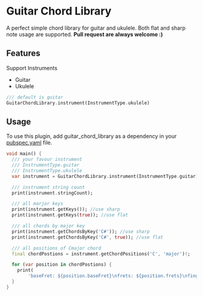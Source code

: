 # Guitar Chord Library

A perfect simple chord library for guitar and ukulele. Both flat and sharp note usage are supported.
**Pull request are always welcome :)**

## Features

Support Instruments

- Guitar
- Ukulele

```dart
/// default is guitar
GuitarChordLibrary.instrument(InstrumentType.ukulele)
```

## Usage

To use this plugin, add guitar_chord_library as a dependency in your [pubspec.yaml](https://flutter.io/using-packages/) file.

```dart
void main() {
  /// your favour instrument
  /// InstrumentType.guitar
  /// InstrumentType.ukulele
  var instrument = GuitarChordLibrary.instrument(InstrumentType.guitar);

  /// instrument string count
  print(instrument.stringCount);

  /// all marjor keys
  print(instrument.getKeys()); //use sharp
  print(instrument.getKeys(true)); //use flat

  /// all chords by major key
  print(instrument.getChordsByKey('C#')); //use sharp
  print(instrument.getChordsByKey('C#', true)); //use flat

  /// all positions of Cmajor chord
  final chordPostions = instrument.getChordPositions('C', 'major')!;

  for (var position in chordPostions) {
    print(
        'baseFret: ${position.baseFret}\nfrets: ${position.frets}\nfingers: ${position.fingers}\n');
  }
}
```

